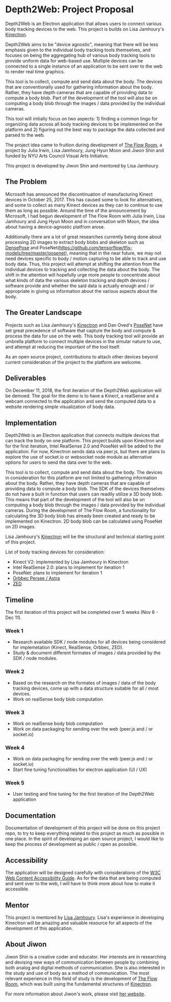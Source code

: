 # Depth2Web: Project Proposal

Depth2Web is an Electron application that allows users to connect various body tracking devices to the web. This project is builds on Lisa Jamhoury's [Kinectron](http://kinectron.github.io).

Depth2Web aims to be "device agnostic", meaning that there will be less emphasis given to the individual body tracking tools themselves, and focuses on being the aggregating hub of various body tracking tools to provide uniform data for web-based use. Multiple devices can be connected to a single instance of an application to be sent over to the web to render real time graphics.

This tool is to collect, compute and send data about the body. The devices that are conventionally used for gathering information about the body. Rather, they have depth cameras that are capable of providing data to compute a body blob. Part of the development of the tool will also be on computing a body blob through the images / data provided by the individual cameras.

This tool will initially focus on two aspects: 1) finding a common lingo for organizing data across all body tracking devices to be implemented on the platform and 2) figuring out the best way to package the data collected and parsed to the web.

The project idea came to fruition during development of [The Flow Room](https://github.com/js6450/theFlowRoom), a project by Julia Irwin, Lisa Jamhoury, Jung Hyun Moon and Jiwon Shin and funded by NYU Arts Council Visual Arts Initiative.

This project is developed by Jiwon Shin and mentored by Lisa Jamhoury.

## The Problem

Microsoft has announced the discontinuation of manufacturing Kinect devices in October 25, 2017. This has caused some to look for alternatives, and some to collect as many Kinect devices as they can to continue to use them as long as possible. Around the time of the announcement by Microsoft, I had begun development of The Flow Room with Julia Irwin, Lisa Jamhoury and Jung Hyun Moon and in conversation with Moon, the idea about having a device-agnostic platfrom arose. 

Additionally there are a lot of great researches currently being done about processing 2D images to extract body blobs and skeleton such as [DensePose](http://densepose.org/) and PoseNet(https://github.com/tensorflow/tfjs-models/tree/master/posenet), meaning that in the near future, we may not need devices specific to body / motion capturing to be able to track and use body data. Thus, this project will attempt at shifting the attention from the individual devices to tracking and collecting the data about the body. The shift in the attention will hopefully urge more people to concentrate about what kinds of data the various skeleton tracking and depth devices / software provide and whether the said data is actually enough and / or appropriate in giving us information about the various aspects about the body.

## The Greater Landscape

Projects such as Lisa Jamhoury's [Kinectron](http://kinectron.github.io) and Dan Oved's [PoseNet](https://github.com/tensorflow/tfjs-models/tree/master/posenet) have set great precedence of software that capture the body and compute & process the data for use on the web. This body tracking tool will provide an umbrella platform to connect multiple devices in the simular nature to use, and attempt at reducing the important of the tool itself.

As an open source project, contributions to attach other devices beyond current consideration of the project to the platform are welcome.

## Deliverables

On December 11, 2018, the first iteration of the Depth2Web application will be demoed. The goal for the demo is to have a Kinect, a realSense and a webcam connected to the application and send the computed data to a website rendering simple visualization of body data.

## Implementation

Depth2Web is an Electron application that connects multiple devices that can track the body on one platform. This project builds upon Kinectron and for the first iteration, Intel RealSense 2.0 and PoseNet will be added to the application. For now, Kinectron sends data via peer.js, but there are plans to explore the use of socket.io or websocket node module as alternative options for users to send the data over to the web.

This tool is to collect, compute and send data about the body. The devices in consideration for this platform are not limited to gathering information about the body. Rather, they have depth cameras that are capable of providing data to compute a body blob. The SDK of the devices themselves do not have a built in function that users can readily utilize a 3D body blob. This means that part of the development of the tool will also be on computing a body blob through the images / data provided by the individual cameras. During the development of The Flow Room, a functionality for calculating the 3D body blob has already been created and ready to be implemented on Kinectron. 2D body blob can be calculated using PoseNet on 2D images.

Lisa Jamhoury's [Kinectron](http://kinectron.github.io) will be the structural and technical starting point of this project.

List of body tracking devices for consideration:
* Kinect V2: implemented by Lisa Jamhoury in Kinectron
* Intel RealSense 2.0: plans to implement for iteration 1
* PoseNet: plans to implement for iteration 1
* [Orbbec Persee / Astra](https://orbbec3d.com/products/)
* [ZED](https://www.stereolabs.com/zed/)

## Timeline

The first iteration of this project will be completed over 5 weeks (Nov 6 - Dec 11).

### Week 1
* Research available SDK / node modules for all devices being considered for implemetation (Kinect, RealSense, Orbbec, ZED).
* Study & document different formates of images / data provided by the SDK / node modules.

### Week 2
* Based on the research on the formates of images / data of the body tracking devices, come up with a data structure suitable for all / most devices.
* Work on realSense body blob computation

### Week 3
* Work on realSense body blob computation
* Work on data packaging for sending over the web (peer.js and / or socket.io)

### Week 4
* Work on data packaging for sending over the web (peer.js and / or socket.io)
* Start fine tuning functionalities for electron application (UI / UX)

### Week 5
* User testing and fine tuning for the first iteration of the Depth2Web application

## Documentation

Documentation of development of this project will be done on this project repo, to try to keep everything related to this project as much as possible in one place. In the spirit of developing an open source project, I would like to keep the process of development as public / open as possible.

## Accessibility

The application will be designed carefully with considerations of the [W3C Web Content Accessibility Guide](https://www.w3.org/WAI/standards-guidelines/wcag/). As for the data that are being computed and sent over to the web, I will have to think more about how to make it accessible. 

## Mentor

This project is mentored by [Lisa Jamhoury](http://lisajamhoury.com/). Lisa's experience in developing Kinectron will be amazing and valuable resource for all aspects of the development of this application. 

## About Jiwon

Jiwon Shin is a creative coder and educator. Her interests are in researching and devising new ways of communication between people by combining both analog and digital methods of communication. She is also interested in the study and use of body as a method of communication. The most relevant experience in this field of study is the development of [The Flow Room](https://github.com/js6450/theFlowRoom), which was built using the fundamental structures of [Kinectron](http://kinectron.github.io). 

For more information about Jiwon's work, please visit [her website](http://jiwonshin.com).


